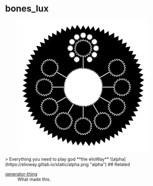 # bones_lux
<figure>
  <img src="tile.png" alt="">
</figure>
> Everything you need to play god **the elioWay**
![alpha](https://elioway.gitlab.io/static/alpha.png "alpha")
## Related
<dl>
  <dt>
  <a href="https://gitlab.com/eliothing/generator-thing">generator-thing</a>
</dt>
  <dd>What made this.</dd>
</dl>
